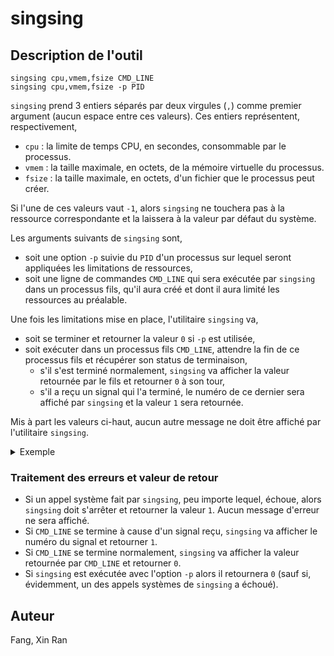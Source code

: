 # singsing

## Description de l'outil

```
singsing cpu,vmem,fsize CMD_LINE
singsing cpu,vmem,fsize -p PID
```

`singsing` prend 3 entiers séparés par deux virgules (`,`) comme premier argument (aucun espace entre ces valeurs). Ces entiers représentent, respectivement,
- `cpu` : la limite de temps CPU, en secondes, consommable par le processus.
- `vmem` : la taille maximale, en octets, de la mémoire virtuelle du processus.
- `fsize` : la taille maximale, en octets, d'un fichier que le processus peut créer. 

Si l'une de ces valeurs vaut `-1`, alors `singsing` ne touchera pas à la ressource correspondante et la laissera à la valeur par défaut du système.

Les arguments suivants de `singsing` sont,
- soit une option `-p` suivie du `PID` d'un processus sur lequel seront appliquées les limitations de ressources,
- soit une ligne de commandes `CMD_LINE` qui sera exécutée par `singsing` dans un processus fils, qu'il aura créé et dont il aura limité les ressources au préalable.

Une fois les limitations mise en place, l'utilitaire `singsing` va,
- soit se terminer et retourner la valeur `0` si `-p` est utilisée,
- soit exécuter dans un processus fils `CMD_LINE`, attendre la fin de ce processus fils et récupérer son status de terminaison,
  - s'il s'est terminé normalement, `singsing` va afficher la valeur retournée par le fils et retourner `0` à son tour,
  - s'il a reçu un signal qui l'a terminé, le numéro de ce dernier sera affiché par `singsing` et la valeur `1` sera retournée.

Mis à part les valeurs ci-haut, aucun autre message ne doit être affiché par l'utilitaire `singsing`.

<p>

<details>

<summary>Exemple</summary>

Dans l'exemple suivant on utilise le programme [`bench`].

<pre>
<b>iam@groot:~/$</b> time tests/bench -cpu
real	0m11,471s
user	0m11,470s
sys	0m0,000s
<b>iam@groot:~/$</b> ./singsing -1,-1,-1 tests/bench -cpu
255
<b>iam@groot:~/$</b> echo $?
0
<b>iam@groot:~/$</b> ./singsing 20,-1,-1 tests/bench -cpu
255
<b>iam@groot:~/$</b> echo $?
0
<b>iam@groot:~/$</b> ./singsing 5,-1,-1 tests/bench -cpu
9
<b>iam@groot:~/$</b> echo $?
1
</pre>

</details>

</p>

### Traitement des erreurs et valeur de retour

- Si un appel système fait par `singsing`, peu importe lequel, échoue, alors `singsing` doit s'arrêter et retourner la valeur `1`. Aucun message d'erreur ne sera  affiché.
- Si `CMD_LINE` se termine à cause d'un signal reçu, `singsing` va afficher le numéro du signal et retourner `1`.
- Si `CMD_LINE` se termine normalement, `singsing` va afficher la valeur retournée par `CMD_LINE` et retourner `0`.
- Si `singsing` est exécutée avec l'option `-p` alors il retournera `0` (sauf si, évidemment, un des appels systèmes de `singsing` a échoué).


## Auteur

Fang, Xin Ran


